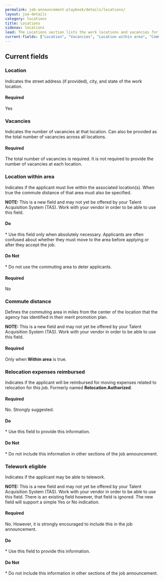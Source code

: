 ```yaml
---
permalink: job-announcement-playbook/details/locations/
layout: joa-details
category: locations
title: Locations
sidenav: locations
lead: The Locations section lists the work locations and vacancies for the job.
current-fields: ["Location", "Vacancies", "Location within area", "Commute distance", "Relocation expenses reimbursed", "Telework eligible"]
---
```


## Current fields

### Location

Indicates the street address (if provided), city, and state of the work location.

#### Required

Yes

### Vacancies

Indicates the number of vacancies at that location. Can also be provided as the total number of vacancies across all locations.

#### Required
The total number of vacancies is required. It is not required to provide the number of vacancies at each location.

### Location within area

Indicates if the applicant must live within the associated location(s). When true the commute distance of that area must also be specified.

**NOTE:** This is a new field and may not yet be offered by your Talent Acquisition System (TAS). Work with your vendor in order to be able to use this field.

<div class="usajobs-recruitment-joa-playbook-details__container">
<div class="usajobs-recruitment-joa-playbook-details__do">
  <h4><span class="fa fa-check"></span> Do</h4>
  * Use this field only when absolutely necessary. Applicants are often confused about whether they must  move to the area before applying or after they accept the job.
</div>
<div class="usajobs-recruitment-joa-playbook-details__do-not">
  <h4><span class="fa fa-times"></span> Do Not</h4>
  * Do not use the commuting area to deter applicants.
</div>
</div>

#### Required
No

### Commute distance

Defines the commuting area in miles from the center of the location that the agency has identified in their merit promotion plan.

**NOTE:** This is a new field and may not yet be offered by your Talent Acquisition System (TAS). Work with your vendor in order to be able to use this field.

#### Required
Only when **Within area** is true.

### Relocation expenses reimbursed

Indicates if the applicant will be reimbursed for moving expenses related to relocation for this job. Formerly named **Relocation Authorized**.

#### Required

No. Strongly suggested.

<div class="usajobs-recruitment-joa-playbook-details__container">
<div class="usajobs-recruitment-joa-playbook-details__do">
  <h4><span class="fa fa-check"></span> Do</h4>
  * Use this field to provide this information.
</div>
<div class="usajobs-recruitment-joa-playbook-details__do-not">
  <h4><span class="fa fa-times"></span> Do Not</h4>
  * Do not include this information in other sections of the job announcement.
</div>
</div>

### Telework eligible

Indicates if the applicant may be able to telework.

**NOTE:** This is a new field and may not yet be offered by your Talent Acquisition System (TAS). Work with your vendor in order to be able to use this field. There is an existing field however, that field is ignored. The new field will support a simple Yes or No indication.

#### Required

No. However, it is strongly encouraged to include this in the job announcement.

<div class="usajobs-recruitment-joa-playbook-details__container">
<div class="usajobs-recruitment-joa-playbook-details__do">
  <h4><span class="fa fa-check"></span> Do</h4>
  * Use this field to provide this information.
</div>
<div class="usajobs-recruitment-joa-playbook-details__do-not">
  <h4><span class="fa fa-times"></span> Do Not</h4>
  * Do not include this information in other sections of the job announcement.
</div>
</div>

